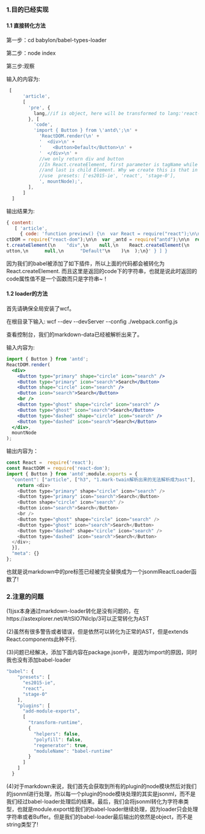 ### 1.目的已经实现

#### 1.1 直接转化方法

第一步：cd babylon/babel-types-loader

第二步：node index

第三步:观察

输入的内容为:

```js
 [
      'article',
      [
        'pre', {
          lang,//if is object, here will be transformed to lang:'react-example'
        }, [
          'code',
          'import { Button } from \'antd\';\n' +
            'ReactDOM.render(\n' +
            '  <div>\n' +
            '    <Button>Default</Button>\n' +
            '  </div>\n' +
            //we only return div and button 
            //In React.createElement, first parameter is tagName while second is attribute
            //and last is child Element. Why we create this is that in babel plugin we 
            //use  presets: ['es2015-ie', 'react', 'stage-0'],
            ', mountNode);',
        ],
      ]
  ]
```

输出结果为:

```js
{ content:
   [ 'article',
     { code: 'function preview() {\n  var React = require("react");\n\n  var Rea
ctDOM = require("react-dom");\n\n  var _antd = require("antd");\n\n  return Reac
t.createElement(\n    "div",\n    null,\n    React.createElement(\n      _antd.B
utton,\n      null,\n      "Default"\n    )\n  );\n}' } ] }
```
因为我们的babel被添加了如下插件，所以上面的代码都会被转化为React.createElement. 而且这里是返回的code下的字符串，也就是说此时返回的code属性值不是一个函数而只是字符串~！

#### 1.2 loader的方法

首先请确保全局安装了wcf。

在根目录下输入: wcf --dev --devServer --config ./webpack.config.js

查看控制台，我们的markdown-data已经被解析出来了。

输入内容为:

````jsx
import { Button } from 'antd';
ReactDOM.render(
  <div>
    <Button type="primary" shape="circle" icon="search" />
    <Button type="primary" icon="search">Search</Button>
    <Button shape="circle" icon="search" />
    <Button icon="search">Search</Button>
    <br />
    <Button type="ghost" shape="circle" icon="search" />
    <Button type="ghost" icon="search">Search</Button>
    <Button type="dashed" shape="circle" icon="search" />
    <Button type="dashed" icon="search">Search</Button>
  </div>,
  mountNode
);
````

输出内容为：

```js
const React =  require('react');
const ReactDOM = require('react-dom');
import { Button } from 'antd';module.exports = {
  "content": ["article", ["h3", "1.mark-twain解析出来的无法解析成为ast"], function jsonmlReactLoader() {
    return <div>
    <Button type="primary" shape="circle" icon="search" />
    <Button type="primary" icon="search">Search</Button>
    <Button shape="circle" icon="search" />
    <Button icon="search">Search</Button>
    <br />
    <Button type="ghost" shape="circle" icon="search" />
    <Button type="ghost" icon="search">Search</Button>
    <Button type="dashed" shape="circle" icon="search" />
    <Button type="dashed" icon="search">Search</Button>
  </div>;
  }],
  "meta": {}
};
```
也就是说markdown中的pre标签已经被完全替换成为一个jsonmlReactLoader函数了!

### 2.注意的问题

(1)jsx本身通过markdown-loader转化是没有问题的，在https://astexplorer.net/#/tSIO7NIclp/3可以正常转化为AST

(2)虽然有很多警告或者错误，但是依然可以转化为正常的AST，但是extends React.components此种不行.

(3)问题已经解决，添加下面内容在package.json中，是因为import的原因，同时我也没有添加babel-loader

```js
"babel": {
    "presets": [
      "es2015-ie",
      "react",
      "stage-0"
    ],
    "plugins": [
      "add-module-exports",
      [
        "transform-runtime",
        {
          "helpers": false,
          "polyfill": false,
          "regenerator": true,
          "moduleName": "babel-runtime"
        }
      ]
    ]
  }
```

(4)对于markdown来说，我们首先会获取到所有的plugin的node模块然后对我们的jsonml进行处理，所以每一个plugin的node模块处理的其实是jsonml，而不是我们经过babel-loader处理后的结果。最后，我们会将jsonml转化为字符串类型，也就是module.export给我们的babel-loader继续处理，因为loader只会处理字符串或者Buffer。但是我们的babel-loader最后输出的依然是object，而不是string类型了!